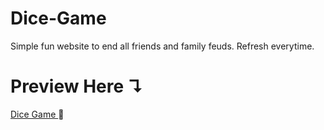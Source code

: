# Dice-Game
Simple fun website to end all friends and family feuds. Refresh everytime.
# Preview Here ↴
<a href="https://akshitadas.github.io/Dice-Game/"> Dice Game </a> 🎲
